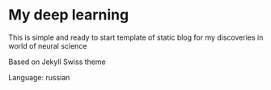 # My deep learning

This is simple and ready to start template of static blog for my discoveries in world of neural science

Based on Jekyll Swiss theme

Language: russian
